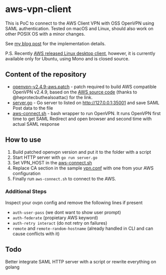 # aws-vpn-client

This is PoC to connect to the AWS Client VPN with OSS OpenVPN using SAML
authentication. Tested on macOS and Linux, should also work on other POSIX OS with a minor changes.

See [my blog post](https://smallhacks.wordpress.com/2020/07/08/aws-client-vpn-internals/) for the implementation details.

P.S. Recently [AWS released Linux desktop client](https://aws.amazon.com/about-aws/whats-new/2021/06/aws-client-vpn-launches-desktop-client-for-linux/), however, it is currently available only for Ubuntu, using Mono and is closed source.

## Content of the repository

- [openvpn-v2.4.9-aws.patch](openvpn-v2.4.9-aws.patch) - patch required to build
AWS compatible OpenVPN v2.4.9, based on the
[AWS source code](https://amazon-source-code-downloads.s3.amazonaws.com/aws/clientvpn/osx-v1.2.5/openvpn-2.4.5-aws-2.tar.gz) (thanks to @heprotecbuthealsoattac) for the link.
- [server.go](server.go) - Go server to listed on http://127.0.0.1:35001 and save
SAML Post data to the file
- [aws-connect.sh](aws-connect.sh) - bash wrapper to run OpenVPN. It runs OpenVPN first time to get SAML Redirect and open browser and second time with actual SAML response

## How to use

1. Build patched openvpn version and put it to the folder with a script
1. Start HTTP server with `go run server.go`
1. Set VPN_HOST in the [aws-connect.sh](aws-connect.sh)
1. Replace CA section in the sample [vpn.conf](vpn.conf) with one from your AWS configuration
1. Finally run `aws-connect.sh` to connect to the AWS.

### Additional Steps

Inspect your ovpn config and remove the following lines if present
- `auth-user-pass` (we dont want to show user prompt)
- `auth-federate` (propietary AWS keyword)
- `auth-retry interact` (do not retry on failures)
- `remote` and `remote-random-hostname` (already handled in CLI and can cause conflicts with it)

## Todo

Better integrate SAML HTTP server with a script or rewrite everything on golang
